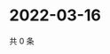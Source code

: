 # 2022-03-16

共 0 条

<!-- BEGIN WEIBO -->
<!-- 最后更新时间 Wed Mar 16 2022 22:17:55 GMT+0800 (China Standard Time) -->

<!-- END WEIBO -->
